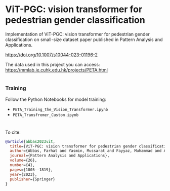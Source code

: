 # ViT-PGC: vision transformer for pedestrian gender classification

Implementation of ViT-PGC: vision transformer for pedestrian gender classification on small-size dataset paper published in Pattern Analysis and Applications.

https://doi.org/10.1007/s10044-023-01196-2

The data used in this project you can access: https://mmlab.ie.cuhk.edu.hk/projects/PETA.html

#
### Training

Follow the Python Notebooks for model training:
- `PETA_Training_the_Vision_Transformer.ipynb`
- `PETA_Transfromer_Custom.ipynb`

#

To cite:

```bib
@article{abbas2023vit,
  title={ViT-PGC: vision transformer for pedestrian gender classification on small-size dataset},
  author={Abbas, Farhat and Yasmin, Mussarat and Fayyaz, Muhammad and Asim, Usman},
  journal={Pattern Analysis and Applications},
  volume={26},
  number={4},
  pages={1805--1819},
  year={2023},
  publisher={Springer}
}
```
